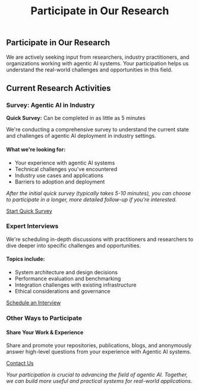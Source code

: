 ﻿---
title: "Participate in Our Research"
layout: single
classes: wide
permalink: /participate/
---

## Participate in Our Research

We are actively seeking input from researchers, industry practitioners, and organizations working with agentic AI systems. Your participation helps us understand the real-world challenges and opportunities in this field.

## Current Research Activities

<div class="survey-section">
<div class="survey-card">
<h3><i class="fas fa-clipboard-list"></i> Survey: Agentic AI in Industry</h3>

<div class="survey-info">
<div class="time-badge">
<i class="fas fa-clock"></i>
<span><strong>Quick Survey:</strong> Can be completed in as little as 5 minutes</span>
</div>

<p>We're conducting a comprehensive survey to understand the current state and challenges of agentic AI deployment in industry settings.</p>

<div class="survey-details">
<h4>What we're looking for:</h4>
<ul>
<li>Your experience with agentic AI systems</li>
<li>Technical challenges you've encountered</li>
<li>Industry use cases and applications</li>
<li>Barriers to adoption and deployment</li>
</ul>
</div>

<div class="survey-cta">
<p class="survey-note"><em>After the initial quick survey (typically takes 5-10 minutes), you can choose to participate in a longer, more detailed follow-up if you're interested.</em></p>
<a href="https://berkeley.qualtrics.com/jfe/form/SV_a8GbSp0tAu1cVdc" class="btn btn--primary" target="_blank">
<i class="fas fa-play"></i> Start Quick Survey
</a>
</div>
</div>
</div>

<div class="interview-section">
<h3><i class="fas fa-microphone"></i> Expert Interviews</h3>
<p>We're scheduling in-depth discussions with practitioners and researchers to dive deeper into specific challenges and opportunities.</p>

<div class="interview-details">
<h4>Topics include:</h4>
<ul>
<li>System architecture and design decisions</li>
<li>Performance evaluation and benchmarking</li>
<li>Integration challenges with existing infrastructure</li>
<li>Ethical considerations and governance</li>
</ul>
</div>

<a href="mailto:mme@berkeley.edu" class="btn btn--success">
<i class="fas fa-calendar"></i> Schedule an Interview
</a>
</div>
</div>

<div class="participation-methods">
<h3>Other Ways to Participate</h3>

<div class="method-grid">
<div class="method-card">
<i class="fas fa-share-alt"></i>
<h4>Share Your Work & Experience</h4>
<p>Share and promote your repositories, publications, blogs, and anonymously answer high-level questions from your experience with Agentic AI systems.</p>
</div>
</div>

<div class="contact-section">
<a href="mailto:mme@berkeley.edu" class="btn btn--primary">
<i class="fas fa-envelope"></i> Contact Us
</a>
</div>
</div>

<div class="footer-note">
<p><em>Your participation is crucial to advancing the field of agentic AI. Together, we can build more useful and practical systems for real-world applications.</em></p>
</div>
